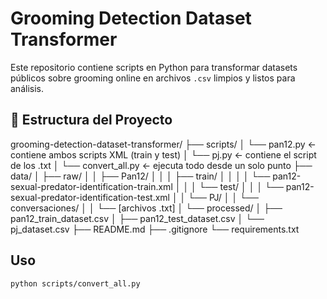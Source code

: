 # Grooming Detection Dataset Transformer

Este repositorio contiene scripts en Python para transformar datasets públicos sobre grooming online en archivos `.csv` limpios y listos para análisis.

## 📁 Estructura del Proyecto

grooming-detection-dataset-transformer/
├── scripts/
│   └── pan12.py            ← contiene ambos scripts XML (train y test)
│   └── pj.py               ← contiene el script de los .txt
│   └── convert_all.py      ← ejecuta todo desde un solo punto
├── data/
│   ├── raw/
│   │   ├── Pan12/
│   │   │   ├── train/
│   │   │   │   └── pan12-sexual-predator-identification-train.xml
│   │   │   └── test/
│   │   │       └── pan12-sexual-predator-identification-test.xml
│   │   └── PJ/
│   │       └── conversaciones/
│   │           └── [archivos .txt]
│   └── processed/
│       ├── pan12_train_dataset.csv
│       ├── pan12_test_dataset.csv
│       └── pj_dataset.csv
├── README.md
├── .gitignore
└── requirements.txt

## Uso

```bash
python scripts/convert_all.py
